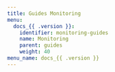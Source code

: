 ```yaml
---
title: Guides Monitoring
menu:
  docs_{{ .version }}:
    identifier: monitoring-guides
    name: Monitoring
    parent: guides
    weight: 40
menu_name: docs_{{ .version }}
---
```

